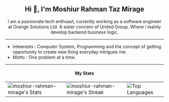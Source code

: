 <h2 align="center">Hi 👋, I'm Moshiur Rahman Taz Mirage</h2>
<p align="center">I am a passionate tech enthuast, currently working as a software engineer at Orange Solutions Ltd. A sister concern of United Group. Where i mainly develop backend business logic.</p>
<hr />

- Inteerests : Computer System, Programming and the concept of getting opportunity to create new thing everyday intrigues me.
- Motto : One problem at a time.

<hr/>

<h4 align="center">My Stats</h4>


|             |             |          |
| ----------- | ----------- |-----------
| ![moshiur-rahman-mirage's Stats](https://github-readme-stats.vercel.app/api?username=moshiur-rahman-mirage&theme=default&show_icons=true&hide_border=true&count_private=true) | ![moshiur-rahman-mirage's Streak](https://github-readme-streak-stats.herokuapp.com/?user=moshiur-rahman-mirage&theme=default&hide_border=true) | ![Top Languages](https://github-readme-stats.vercel.app/api/top-langs/?username=moshiur-rahman-mirage&theme=default&show_icons=true&hide_border=true&layout=compact)|
